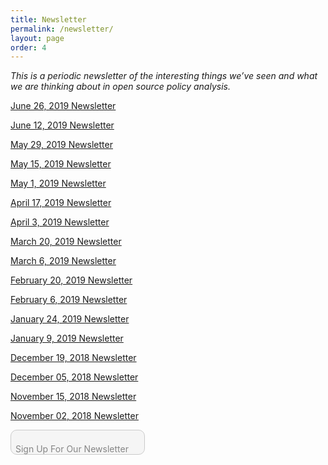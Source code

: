 ```yaml
---
title: Newsletter
permalink: /newsletter/
layout: page
order: 4
---
```


*This is a periodic newsletter of the interesting things we’ve seen and what we are thinking about in open source policy analysis.*
<p><a href="/newsletter06262019/">June 26, 2019 Newsletter</a></p>

<p><a href="/newsletter06122019/">June 12, 2019 Newsletter</a></p>

<p><a href="/newsletter05292019/">May 29, 2019 Newsletter</a></p>

<p><a href="/newsletter05152019/">May 15, 2019 Newsletter</a></p>

<p><a href="/newsletter05012019/">May 1, 2019 Newsletter</a></p>

<p><a href="/newsletter04172019/">April 17, 2019 Newsletter</a></p>

<p><a href="/newsletter04032019/">April 3, 2019 Newsletter</a></p>

<p><a href="/newsletter03202019/">March 20, 2019 Newsletter</a></p>

<p><a href="/newsletter03062019/">March 6, 2019 Newsletter</a></p>

<p><a href="/newsletter02202019/">February 20, 2019 Newsletter</a></p>

<p><a href="/newsletter02062019/">February 6, 2019 Newsletter</a></p>

<p><a href="/newsletter01242019/">January 24, 2019 Newsletter</a></p>

<p><a href="/newsletter01092019/">January 9, 2019 Newsletter</a></p>

<p><a href="/newsletter12192018/">December 19, 2018 Newsletter</a></p>

<p><a href="/newsletter12052018/">December 05, 2018 Newsletter</a></p>

<p><a href="/newsletter11152018/">November 15, 2018 Newsletter</a></p>

<p><a href="/newsletter11022018/">November 02, 2018 Newsletter</a></p>
<p style="position:absolute;padding:8px">Sign Up For Our Newsletter</p><button style="width: 215px; height:40px;cursor: pointer; font-weight: bold; border-radius: 10px; border: 1px solid #999; font-size: 100%; position:absolute; opacity:.5;" type="submit" name="button" value="signup" onclick="location.href='/signup/'">
</button>





